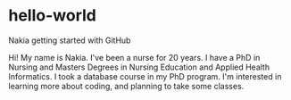 # hello-world
Nakia getting started with GitHub


Hi! My name is Nakia. I've been a nurse for 20 years.
I have a PhD in Nursing and Masters Degrees in Nursing Education and Applied Health Informatics. 
I took a database course in my PhD program. 
I'm interested in learning more about coding, and planning to take some classes. 
